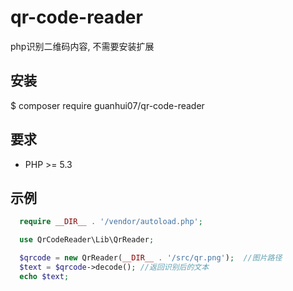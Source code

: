 # qr-code-reader
php识别二维码内容, 不需要安装扩展


## 安装
$ composer require guanhui07/qr-code-reader

## 要求
* PHP >= 5.3

## 示例 

```php
  require __DIR__ . '/vendor/autoload.php';

  use QrCodeReader\Lib\QrReader;

  $qrcode = new QrReader(__DIR__ . '/src/qr.png');  //图片路径
  $text = $qrcode->decode(); //返回识别后的文本
  echo $text;
```
